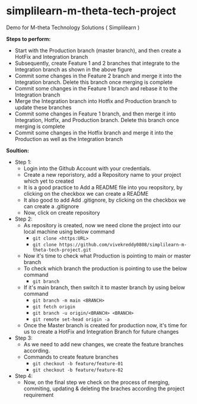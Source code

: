 # simplilearn-m-theta-tech-project
Demo for M-theta Technology Solutions ( Simplilearn ) 

**Steps to perform:**

- Start with the Production branch (master branch), and then create a HotFix  and Integration branch
- Subsequently, create Feature 1 and 2 branches that integrate to the Integration branch as shown in the above figure
- Commit some changes in the Feature 2 branch and merge it into the Integration branch. Delete this branch once merging is complete
- Commit some changes in the Feature 1 branch and rebase it to the Integration branch
- Merge the Integration branch into Hotfix and Production branch to update these branches
- Commit some changes in Feature 1 branch, and then merge it into Integration, Hotfix, and Production branch. Delete this branch once merging is complete
- Commit some changes in the Hotfix branch and merge it into the Production as well as the Integration branch

**Soultion:**

- Step 1: 
    - Login into the Github Account with your credentials. 
    - Create a new reporistory, add a Repository name to your project which yet to created 
    - It is a good practice to Add a README file into you reopsitory, by clicking on the checkbox we can create a README
    - It also good to add Add .gitignore, by clicking on the checkbox we can create a .gitignore
    - Now, click on create repository
- Step 2:  
    - As repository is created, now we need clone the project into our local machine using below command
        - `git clone <https:URL>`
        - `git clone https://github.com/vivekreddy0808/simplilearn-m-theta-tech-project.git`
    - Now it's time to check what Production is pointing to main or master branch
    - To check which branch the production is pointing to use the below command 
        -   `git branch`
    - If it's main branch, then switch it to master branch by using below command 
        - `git branch -m main <BRANCH>`
        - `git fetch origin`
        - `git branch -u origin/<BRANCH> <BRANCH>`
        - `git remote set-head origin -a`
    - Once the Master branch is created for production now, it's time for us to create a HotFix and Integration Branch for future changes
- Step 3: 
    - As we need to add new changes, we create the feature branches according. 
     - Commands to create feature branches
        -  `git checkout -b feature/feature-01`
        -  `git checkout -b feature/feature-02`
- Step 4:
    - Now, on the final step we check on the process of merging, commiting, updating & deleting the braches according the project requirement
